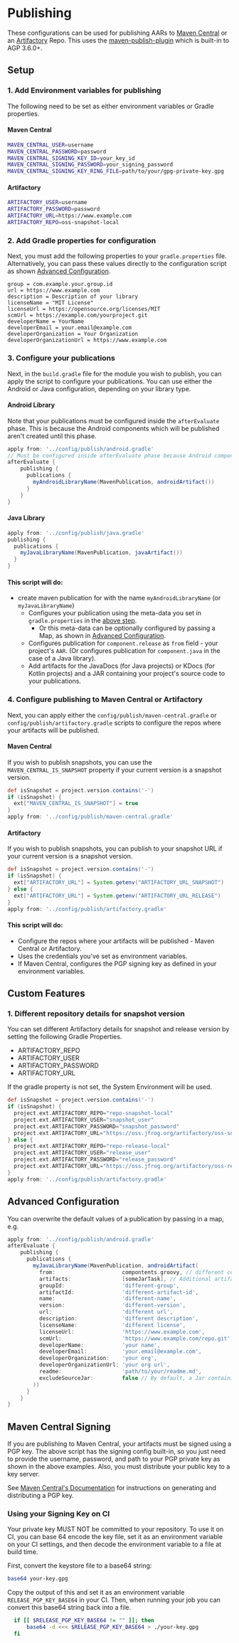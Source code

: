 # Publishing

These configurations can be used for publishing AARs to [Maven Central](https://central.sonatype.org/) or an [Artifactory](https://jfrog.com/artifactory/) Repo. This uses the [maven-publish-plugin](https://developer.android.com/studio/build/maven-publish-plugin) which is built-in to AGP 3.6.0+.

## Setup

### 1. Add Environment variables for publishing

The following need to be set as either environment variables or Gradle properties.

#### Maven Central

```bash
MAVEN_CENTRAL_USER=username
MAVEN_CENTRAL_PASSWORD=password
MAVEN_CENTRAL_SIGNING_KEY_ID=your_key_id
MAVEN_CENTRAL_SIGNING_PASSWORD=your_signing_password
MAVEN_CENTRAL_SIGNING_KEY_RING_FILE=path/to/your/gpg-private-key.gpg
```

#### Artifactory

```bash
ARTIFACTORY_USER=username
ARTIFACTORY_PASSWORD=password
ARTIFACTORY_URL=https://www.example.com
ARTIFACTORY_REPO=oss-snapshot-local
```

### 2. Add Gradle properties for configuration

Next, you must add the following properties to your `gradle.properties` file. Alternatively, you can pass these values directly to the configuration script as shown [Advanced Configuration](#advanced-configuration).

```
group = com.example.your.group.id
url = https://www.example.com
description = Description of your library
licenseName = "MIT License"
licenseUrl = https://opensource.org/licenses/MIT
scmUrl = https://example.com/yourproject.git
developerName = YourName
developerEmail = your.email@example.com
developerOrganization = Your Organization
developerOrganizationUrl = https://www.example.com
```

### 3. Configure your publications

Next, in the `build.gradle` file for the module you wish to publish, you can apply the script to configure your publications. You can use either the Android or Java configuration, depending on your library type.

#### Android Library

Note that your publications must be configured inside the `afterEvaluate` phase. This is because the Android components which will be published aren't created until this phase.

```groovy
apply from: '../config/publish/android.gradle'
// Must be configured inside afterEvaluate phase because Android components are only available here
afterEvaluate {
    publishing {
      publications {
        myAndroidLibraryName(MavenPublication, androidArtifact())
      }
    }
}
```

#### Java Library

```groovy
apply from: '../config/publish/java.gradle'
publishing {
  publications {
    myJavaLibraryName(MavenPublication, javaArtifact())
  }
}
```

#### This script will do:

* create maven publication for with the name `myAndroidLibraryName` (or `myJavaLibraryName`)
  + Configures your publication using the meta-data you set in `gradle.properties` in the [above step](#2.-add-gradle-properties-for-configuration).
    + Or this meta-data can be optionally configured by passing a Map, as shown in [Advanced Configuration](#advanced-configuration).
  + Configures publication for `component.release` as `from` field - your project's `AAR`. (Or configures publication for `component.java` in the case of a Java library).
  + Add artifacts for the JavaDocs (for Java projects) or KDocs (for Kotlin projects) and a JAR containing your project's source code to your publications.

### 4. Configure publishing to Maven Central or Artifactory

Next, you can apply either the `config/publish/maven-central.gradle` or `config/publish/artifactory.gradle` scripts to configure the repos where your artifacts will be published.

#### Maven Central

If you wish to publish snapshots, you can use the `MAVEN_CENTRAL_IS_SNAPSHOT` property if your current version is a snapshot version.

```groovy
def isSnapshot = project.version.contains('-')
if (isSnapshot) {
  ext["MAVEN_CENTRAL_IS_SNAPSHOT"] = true
}
apply from: '../config/publish/maven-central.gradle'
```

#### Artifactory

If you wish to publish snapshots, you can publish to your snapshot URL if your current version is a snapshot version.

```groovy
def isSnapshot = project.version.contains('-')
if (isSnapshot) {
  ext["ARTIFACTORY_URL"] = System.getenv("ARTIFACTORY_URL_SNAPSHOT")
} else {
  ext["ARTIFACTORY_URL"] = System.getenv("ARTIFACTORY_URL_RELEASE")
}
apply from: '../config/publish/artifactory.gradle'
```

#### This script will do:

+ Configure the repos where your artifacts will be published - Maven Central or Artifactory.
+ Uses the credentials you've set as environment variables.
+ If Maven Central, configures the PGP signing key as defined in your environment variables.

## Custom Features

### 1. Different repository details for snapshot version

You can set different Artifactory details for snapshot and release version by setting the following Gradle Properties.
* ARTIFACTORY_REPO
* ARTIFACTORY_USER
* ARTIFACTORY_PASSWORD
* ARTIFACTORY_URL

If the gradle property is not set, the System Environment will be used.

```groovy
def isSnapshot = project.version.contains('-')
if (isSnapshot) {
  project.ext.ARTIFACTORY_REPO="repo-snapshot-local"
  project.ext.ARTIFACTORY_USER="snapshot_user"
  project.ext.ARTIFACTORY_PASSWORD="snapshot_password"
  project.ext.ARTIFACTORY_URL="https://oss.jfrog.org/artifactory/oss-snapshot-local"
} else {
  project.ext.ARTIFACTORY_REPO="repo-release-local"
  project.ext.ARTIFACTORY_USER="release_user"
  project.ext.ARTIFACTORY_PASSWORD="release_password"
  project.ext.ARTIFACTORY_URL="https://oss.jfrog.org/artifactory/oss-release-local"
}
apply from: '../config/publish/artifactory.gradle'
```

## Advanced Configuration

You can overwrite the default values of a publication by passing in a map, e.g.

```groovy
apply from: '../config/publish/android.gradle'
afterEvaluate {
    publishing {
      publications {
        myJavaLibraryName(MavenPublication, androidArtifact(
          from:                     compontents.groovy, // different components source
          artifacts:                [someJarTask], // Additional artifacts
          groupId:                  'different-group',
          artifactId:               'different-artifact-id',
          name:                     'different-name',
          version:                  'different-version',
          url:                      'different url',
          description:              'different description',
          licenseName:              'different license',
          licenseUrl:               'https://www.example.com',
          scmUrl:                   'https://www.example.com/repo.git',
          developerName:            'your name',
          developerEmail:           'your.email@example.com',
          developerOrganization:    'your org',
          developerOrganizationUrl: 'your org url',
          readme:                   'path/to/your/readme.md',
          excludeSourceJar:         false // By default, a Jar containing the module's source in added to artifacts - set to true to exlcude the Jar
        ))
      }
    }
}
```

## Maven Central Signing

If you are publishing to Maven Central, your artifacts must be signed using a PGP key. The above script has the signing config built-in, so you just need to provide the username, password, and path to your PGP private key as shown in the above examples. Also, you must distribute your public key to a key server.

See [Maven Central's Documentation](https://central.sonatype.org/pages/working-with-pgp-signatures.html) for instructions on generating and distributing a PGP key.

### Using your Signing Key on CI

Your private key MUST NOT be committed to your repository. To use it on CI, you can base 64 encode the key file, set it as an environment variable on your CI settings, and then decode the environment variable to a file at build time.

First, convert the keystore file to a base64 string:

```bash
base64 your-key.gpg
```

Copy the output of this and set it as an environment variable `RELEASE_PGP_KEY_BASE64` in your CI. Then, when running your job you can convert this base64 string back into a file.

```bash
  if [[ $RELEASE_PGP_KEY_BASE64 != "" ]]; then
      base64 -d <<< $RELEASE_PGP_KEY_BASE64 > ./your-key.gpg
  fi
```
